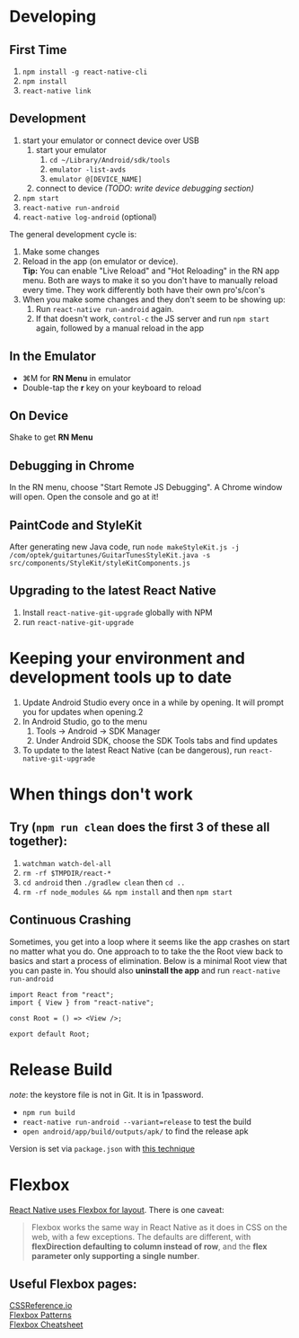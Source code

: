 # Developing

## First Time

1. `npm install -g react-native-cli`
1. `npm install`
1. `react-native link`

## Development

1. start your emulator or connect device over USB
    1. start your emulator
        1. `cd ~/Library/Android/sdk/tools`
        1. `emulator -list-avds`
        1. `emulator @[DEVICE_NAME]`
    1. connect to device  _(TODO: write device debugging section)_
1. `npm start`
1. `react-native run-android`
1. `react-native log-android` (optional)

The general development cycle is:

1. Make some changes
1. Reload in the app (on emulator or device).  
    **Tip:** You can enable "Live Reload" and "Hot Reloading" in the RN app menu. Both are ways to make it so you don't have to manually reload every time. They work differently both have their own pro's/con's
1. When you make some changes and they don't seem to be showing up:
    1. Run `react-native run-android` again.
    1. If that doesn't work, `control-c` the JS server and run `npm start` again, followed by a manual reload in the app

## In the Emulator

* ⌘M for **RN Menu** in emulator
* Double-tap the **r** key on your keyboard to reload

## On Device

Shake to get **RN Menu**

## Debugging in Chrome

In the RN menu, choose "Start Remote JS Debugging". A Chrome window will open. Open the console and go at it!

## PaintCode and StyleKit

After generating new Java code, run `node makeStyleKit.js -j /com/optek/guitartunes/GuitarTunesStyleKit.java -s src/components/StyleKit/styleKitComponents.js`

## Upgrading to the latest React Native

1. Install `react-native-git-upgrade` globally with NPM
1. run `react-native-git-upgrade`

# Keeping your environment and development tools up to date

1. Update Android Studio every once in a while by opening. It will prompt you for updates when opening.2
1. In Android Studio, go to the menu
    1. Tools -> Android -> SDK Manager
    1. Under Android SDK, choose the SDK Tools tabs and find updates
1. To update to the latest React Native (can be dangerous), run `react-native-git-upgrade`

# When things don't work

## Try (`npm run clean` does the first 3 of these all together):

1. `watchman watch-del-all`
1. `rm -rf $TMPDIR/react-*`
1. `cd android` then `./gradlew clean` then `cd ..`
1. `rm -rf node_modules && npm install` and then `npm start`

## Continuous Crashing
Sometimes, you get into a loop where it seems like the app crashes on start no matter what you do. One approach to to take the the Root view back to basics and start a process of elimination. Below is a minimal Root view that you can paste in. You should also **uninstall the app** and run `react-native run-android`

``` JSX
import React from "react";
import { View } from "react-native";

const Root = () => <View />;

export default Root;
```

# Release Build

_note_: the keystore file is not in Git. It is in 1password.

* `npm run build`
* `react-native run-android --variant=release` to test the build  
* `open android/app/build/outputs/apk/` to find the release apk

Version is set via `package.json` with [this technique](https://medium.com/@andr3wjack/versioning-react-native-apps-407469707661)

# Flexbox

[React Native uses Flexbox for layout](https://facebook.github.io/react-native/docs/flexbox.html). There is one caveat:
> Flexbox works the same way in React Native as it does in CSS on the web, with a few exceptions. The defaults are different, with **flexDirection defaulting to column instead of row**, and the **flex parameter only supporting a single number**.

## Useful Flexbox pages:
[CSSReference.io](http://cssreference.io/flexbox/)  
[Flexbox Patterns](http://www.flexboxpatterns.com/home)  
[Flexbox Cheatsheet](http://yoksel.github.io/flex-cheatsheet/)  
